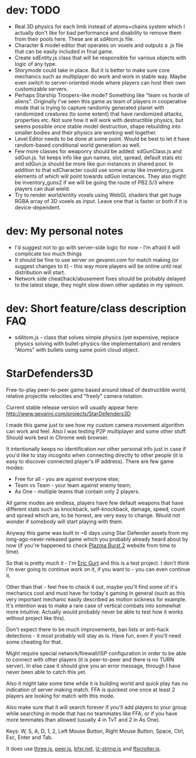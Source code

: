 # dev: TODO

- Real 3D physics for each limb instead of atoms+chains system which I actually don't like for bad performance and disability to remove them from their pools here. These are at sdAtom.js file.
- Character & model editor that operates on voxels and outputs a .js file that can be easily included in final game.
- Create sdEntity.js class that will be responsible for various objects with logic of any type.
- Storymode could take in place. But it is better to make sure core mechanics such as multiplayer do work and work in stable way. Maybe even switch to server-oriented mode where players can host their own customizable servers.
- Perhaps Starship Troopers-like mode? Something like "team vs horde of aliens". Originally I've seen this game as team of players in cooperative mode that is trying to capture randomly generated planet with randomized creatures (to some extent) that have randomized attacks, properties etc. Not sure how it will work with destructible physics, but seems possible once stable model destruction, shape rebuilding into smaller bodies and their physics are working well together.
- Level Editor needs to be done at some point. Would be best to let it have random-based conditional world generation as well.
- Few more classes for weaponry should be added: sdGunClass.js and sdGun.js. 1st keeps info like gun names, slot, spread, default stats etc and sdGun.js should be more like gun instances in shared pool. In addition to that sdCharacter could use some array like inventory_guns elements of which will point towards sdGun instances. They also might be inventory_guns2 if we will be going the route of PB2.5/3 where players can dual wield.
- Try to render world/entity voxels using WebGL shaders that get huge RGBA array of 3D voxels as input. Leave one that is faster or both if it is device-dependent.

# dev: My personal notes

- I'd suggest not to go with server-side logic for now - I'm afraid it will complicate too much things
- It should be fine to use server on gevanni.com for match making (or suggest changes to it) - this way more players will be online until real distribution will start.
- Network side cheat/hack/abusement fixes should be probably delayed to the latest stage, they might slow down other updates in my opinion.

# dev: Short feature/class description FAQ

- sdAtom.js - class that solves simple physics (yet expensive, replace physics solving with bullet-physics-like implementation) and renders "Atoms" with bullets using same point cloud object.

# StarDefenders3D
Free-to-play peer-to-peer game based around idead of destructible world, relative projectile velocities and "freely" camera rotation.

Current stable release version will usually appear here:
http://www.gevanni.com/projects/StarDefenders3D

I made this game just to see how my custom camera movement algorithm can work and feel.
Also I was testing P2P multiplayer and some other stuff. Should work best in Chrome web browser.

It intentionally keeps no identification nor other personal info just in case if you'd like to stay incognito when connecting directly to other people (it is easy to discover connected player's IP address).
There are few game modes:
- Free for all - you are against everyone else;
- Team vs Team - your team against enemy team;
- As One - multiple teams that contain only 2 players.

All game modes are endless, players have few default weapons that have different stats such as knockback, self-knockback, damage, speed, count and spread which are, to be honest, are very easy to change. Would not wonder if somebody will start playing with them.

Anyway this game was built in ~6 days using Star Defender assets from my long-ago-never-released game which you probably already heard about by now (if you're happened to check <a href='https://www.plazmaburst2.com'>Plazma Burst 2</a> website from time to time).

So that is pretty much it - I'm <a href='http://www.gevanni.com'>Eric Gurt</a> and this is a test project. I don't think I'm ever going to continue work on it, if you want to - you can even continue it.

Other than that - feel free to check it out, maybe you'll find some of it's mechanics cool and must have for today's gaming in general (such as this very important mechanic easily described as motion sickness for example. It's intention was to make a rare case of vertical combats into somewhat more intuitive. Actually would probably never be able to test how it works without project like this).

Don't expect there to be much improvements, ban lists or anti-hack detections - it most probably will stay as is. Have fun, even if you'll need some cheating for that.

Might require special network/firewall/ISP configuration in order to be able to connect with other players (it is peer-to-peer and there is no TURN server). In else case it should give you an error message, through I have never been able to catch this yet.

Also it might take some time while it is building world and quick play has no indication of server making match. FFA is quickest one once at least 2 players are looking for match with this mode.

Also make sure that it will search forever if you'll add players to your group while searching in mode that has no teammates like FFA, or if you have more temmates than allowed (usually 4 in TvT and 2 in As One).

Keys: W, S, A, D, 1, 2, Left Mouse Button, Right Mouse Button, Space, Ctrl, Esc, Enter and Tab.

It does use <a href='https://threejs.org'>three.js</a>, <a href='https://peerjs.com'>peer.js</a>, <a href='https://www.bfxr.net/'>bfxr.net</a>, <a href='http://pieroxy.net/blog/pages/lz-string/index.html'>lz-string.js</a> and <a href='https://github.com/ftlabs/ftscroller'>ftscroller.js</a>.
